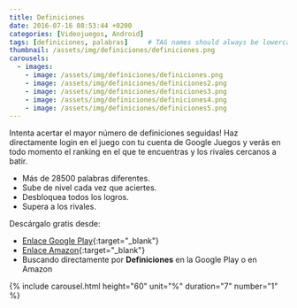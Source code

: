 ```yaml
---
title: Definiciones
date: 2016-07-16 08:53:44 +0200
categories: [Videojuegos, Android]
tags: [definiciones, palabras]     # TAG names should always be lowercase
thumbnail: /assets/img/definiciones/definiciones.png
carousels:
  - images: 
    - image: /assets/img/definiciones/definiciones.png
    - image: /assets/img/definiciones/definiciones2.png
    - image: /assets/img/definiciones/definiciones3.png
    - image: /assets/img/definiciones/definiciones4.png
    - image: /assets/img/definiciones/definiciones5.png
---
```

Intenta acertar el mayor número de definiciones seguidas! Haz directamente login en el juego con tu cuenta de Google Juegos y verás en todo momento el ranking en el que te encuentras y los rivales cercanos a batir.

- Más de 28500 palabras diferentes.
- Sube de nivel cada vez que aciertes.
- Desbloquea todos los logros.
- Supera a los rivales.

Descárgalo gratis desde: 
- [Enlace Google Play](https://play.google.com/store/apps/details?id=tk.silvicgames.definiciones "Definiciones Google Play"){:target="_blank"}
- [Enlace Amazon](https://www.amazon.com/SilvicGames-Definiciones/dp/B01J4JRSB6 "Definiciones Amazon"){:target="_blank"}
- Buscando directamente por **Definiciones** en la Google Play o en Amazon

{% include carousel.html height="60" unit="%" duration="7" number="1" %}
